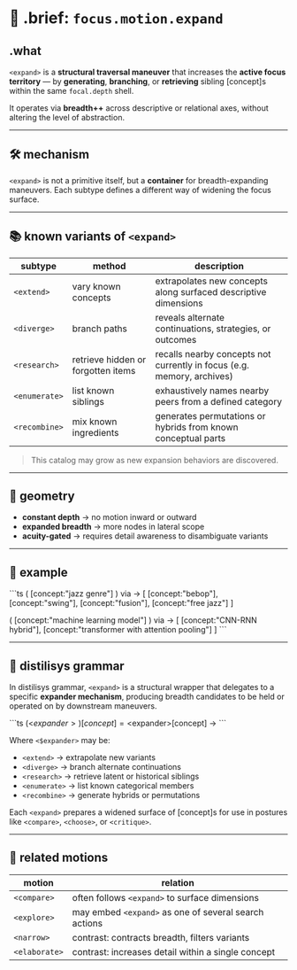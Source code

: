 # 🧭 .brief: `focus.motion.expand`

## .what
`<expand>` is a **structural traversal maneuver**
that increases the **active focus territory** —
by **generating**, **branching**, or **retrieving** sibling [concept]s
within the same `focal.depth` shell.

It operates via **breadth++** across descriptive or relational axes,
without altering the level of abstraction.

---

## 🛠 mechanism
`<expand>` is not a primitive itself, but a **container**
for breadth-expanding maneuvers.
Each subtype defines a different way of widening the focus surface.

---

## 📚 known variants of `<expand>`

| subtype         | method                             | description                                                                |
|------------------|------------------------------------|----------------------------------------------------------------------------|
| `<extend>`       | vary known concepts                 | extrapolates new concepts along surfaced descriptive dimensions            |
| `<diverge>`      | branch paths                        | reveals alternate continuations, strategies, or outcomes                   |
| `<research>`     | retrieve hidden or forgotten items  | recalls nearby concepts not currently in focus (e.g. memory, archives)     |
| `<enumerate>`    | list known siblings                 | exhaustively names nearby peers from a defined category                    |
| `<recombine>`    | mix known ingredients               | generates permutations or hybrids from known conceptual parts              |

> This catalog may grow as new expansion behaviors are discovered.

---

## 🧭 geometry

- **constant depth** → no motion inward or outward
- **expanded breadth** → more nodes in lateral scope
- **acuity-gated** → requires detail awareness to disambiguate variants

---

## 🎨 example

\`\`\`ts
<expand>(
  [concept:"jazz genre"]
) via <enumerate>
→ [
  [concept:"bebop"],
  [concept:"swing"],
  [concept:"fusion"],
  [concept:"free jazz"]
]

<expand>(
  [concept:"machine learning model"]
) via <recombine>
→ [
  [concept:"CNN-RNN hybrid"],
  [concept:"transformer with attention pooling"]
]
\`\`\`

---

## 🧪 distilisys grammar

In distilisys grammar, `<expand>` is a structural wrapper
that delegates to a specific **expander mechanism**, producing breadth candidates
to be held or operated on by downstream maneuvers.

\`\`\`ts
<expand>(<$expander>)[concept] = <$expander>[concept] → <collect>
\`\`\`

Where `<$expander>` may be:

- `<extend>` → extrapolate new variants
- `<diverge>` → branch alternate continuations
- `<research>` → retrieve latent or historical siblings
- `<enumerate>` → list known categorical members
- `<recombine>` → generate hybrids or permutations

Each `<expand>` prepares a widened surface of [concept]s
for use in postures like `<compare>`, `<choose>`, or `<critique>`.

---

## 🧩 related motions

| motion          | relation                                              |
|------------------|--------------------------------------------------------|
| `<compare>`      | often follows `<expand>` to surface dimensions         |
| `<explore>`      | may embed `<expand>` as one of several search actions  |
| `<narrow>`       | contrast: contracts breadth, filters variants          |
| `<elaborate>`    | contrast: increases detail within a single concept     |
